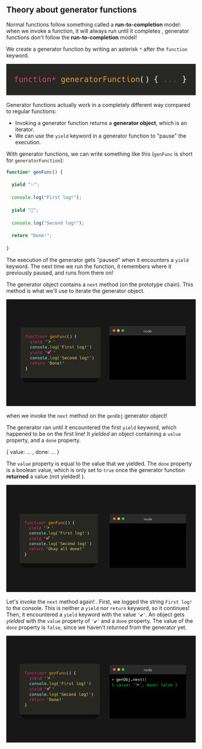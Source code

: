 ## Theory about generator functions

Normal functions follow something called a **run-to-completion** model: when we invoke a function, it will always run until it completes , generator functions  don't follow the **run-to-completion** model! 



We create a generator function by writing an asterisk `*` after the `function` keyword.

![generator-1](../assets/generator-1.png)

Generator functions actually work in a completely different way compared to regular functions:

- Invoking a generator function returns a **generator object**, which is an iterator.
- We can use the `yield` keyword in a generator function to "pause" the execution. 

With generator functions, we can write something like this (`genFunc` is short for `generatorFunction`):

```js
function* genFunc() {

  yield "✨";

  console.log("First log!");

  yield "💞";

  console.log("Second log!");

  return "Done!";

}
```

The execution of the generator gets "paused" when it encounters a `yield` keyword. The next time we run the function,  it remembers where it previously paused, and runs from there on! 

The generator object contains a `next` method (on the  prototype chain). This method is what we'll use to iterate the generator object. 

![gen-func-gif1](../assets/gen-func-gif1.gif)

when we invoke the `next` method on the `genObj` generator object! 

The generator ran until it encountered the first `yield` keyword, which happened to be on the first line! It *yielded* an object containing a `value` property, and a `done` property.

{ value: ... , done: ... }

The `value` property is equal to the value that we yielded.
 The `done` property is a boolean value, which is only set to `true` once the generator function **returned** a value (not yielded! ). 

![gen-func-gif-2](../assets/gen-func-gif-2.gif)

Let's invoke the `next` method again! . First, we logged the string `First log!` to the console. This is neither a `yield` nor `return` keyword, so it continues! Then, it encountered a `yield` keyword with the value `'💕'`. An object gets *yielded* with the `value` property of `'💕'` and a `done` property. The value of the `done` property is `false`, since we haven't *returned* from the generator yet. 

![genobj-gif-3](../assets/genobj-gif-3.gif)